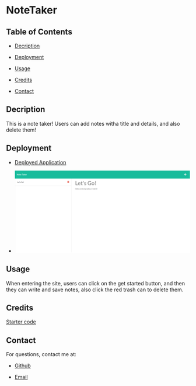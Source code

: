 # NoteTaker

## Table of Contents

- [Decription](#decription)

- [Deployment](#deployment)

- [Usage](#usage)

- [Credits](#credits)

- [Contact](#contact)

## Decription

This is a note taker! Users can add notes witha title and details, and also delete them!

## Deployment

- [Deployed Application](https://note-takerg.herokuapp.com/)

- ![Screenshot of Deployed App](./public/Images/screencapture-note-takerg-herokuapp-notes-2023-01-20-14_00_38.png)

## Usage

When entering the site, users can click on the get started button, and then they can write and save notes, also click the red trash can to delete them.

## Credits

[Starter code](https://github.com/coding-boot-camp/miniature-eureka)

## Contact

For questions, contact me at:

- [Github](www.github.com/GarrettA01)

- [Email](gman.anderson2001@gmail.com)
